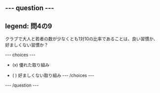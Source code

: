 --- question ---
---
legend: 問4の9
---

クラブで大人と若者の数が少なくとも1対10の比率であることは、良い習慣か、好ましくない習慣か？

--- choices ---
- (x) 優れた取り組み

- ( ) 好ましくない取り組み
--- /choices ---

--- /question ---
